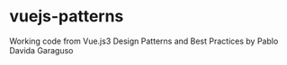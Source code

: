 # vuejs-patterns
Working code from Vue.js3 Design Patterns and Best Practices by Pablo Davida Garaguso
